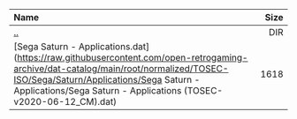 |Name|Size|
|:---|---:|
|[..](../index.html)|DIR|
|[Sega Saturn - Applications.dat](https://raw.githubusercontent.com/open-retrogaming-archive/dat-catalog/main/root/normalized/TOSEC-ISO/Sega/Saturn/Applications/Sega Saturn - Applications/Sega Saturn - Applications (TOSEC-v2020-06-12_CM).dat)|1618|
